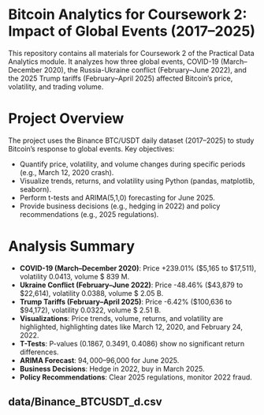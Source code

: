 # Bitcoin Analytics for Coursework 2: Impact of Global Events (2017–2025)
This repository contains all materials for Coursework 2 of the Practical Data Analytics module. It analyzes how three global events, COVID-19 (March–December 2020), the Russia-Ukraine conflict (February–June 2022), and the 2025 Trump tariffs (February–April 2025) affected Bitcoin’s price, volatility, and trading volume. 

# Project Overview
The project uses the Binance BTC/USDT daily dataset (2017–2025) to study Bitcoin’s response to global events. Key objectives:
- Quantify price, volatility, and volume changes during specific periods (e.g., March 12, 2020 crash).
- Visualize trends, returns, and volatility using Python (pandas, matplotlib, seaborn).
- Perform t-tests and ARIMA(5,1,0) forecasting for June 2025.
- Provide business decisions (e.g., hedging in 2022) and policy recommendations (e.g., 2025 regulations).

# Analysis Summary
- **COVID-19 (March–December 2020)**: Price +239.01% ($5,165 to $17,511), volatility 0.0413, volume $ 839 M.
- **Ukraine Conflict (February–June 2022)**: Price -48.46% ($43,879 to $22,614), volatility 0.0388, volume $ 2.05 B.
- **Trump Tariffs (February–April 2025)**: Price -6.42% ($100,636 to $94,172), volatility 0.0322, volume $ 2.51 B.
- **Visualizations**: Price trends, volume, returns, and volatility are highlighted, highlighting dates like March 12, 2020, and February 24, 2022.
- **T-Tests**: P-values (0.1867, 0.3491, 0.4086) show no significant return differences.
- **ARIMA Forecast**: $94,000–$96,000 for June 2025.
- **Business Decisions**: Hedge in 2022, buy in March 2025.
- **Policy Recommendations**: Clear 2025 regulations, monitor 2022 fraud.

## data/Binance_BTCUSDT_d.csv

